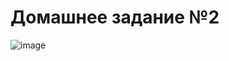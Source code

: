# Домашнее задание №2
![image](https://github.com/pavbox-pavbox/course_otus/assets/97456111/5170ea9b-cf6f-4000-8e9d-d4950382919b)

